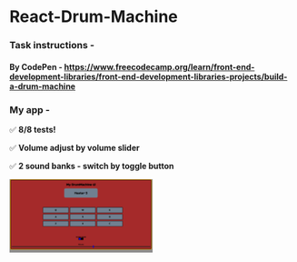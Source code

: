 # React-Drum-Machine

### Task instructions -

#### By CodePen - https://www.freecodecamp.org/learn/front-end-development-libraries/front-end-development-libraries-projects/build-a-drum-machine

### My app -

✅ **8/8 tests!**

✅ **Volume adjust by volume slider**

✅ **2 sound banks - switch by toggle button**

<img src="./app.png" width="50%" height="20%" >
